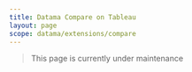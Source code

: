 ```yaml
---
title: Datama Compare on Tableau
layout: page
scope: datama/extensions/compare
---
```


> This page is currently under maintenance